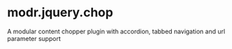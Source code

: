 # modr.jquery.chop
A modular content chopper plugin with accordion, tabbed navigation and url parameter support
